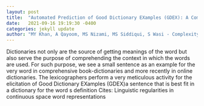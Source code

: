 ```yaml
---
layout: post
title:  "Automated Prediction of Good Dictionary EXamples (GDEX): A Comprehensive Experiment with Distant Supervision, Machine Learning, and Word Embedding-Based"
date:   2021-09-16 19:19:30 -0400
categories: jekyll update
author: "MY Khan, A Qayoom, MS Nizami, MS Siddiqui, S Wasi - Complexity, 2021"
---
```

Dictionaries not only are the source of getting meanings of the word but also serve the purpose of comprehending the context in which the words are used. For such purpose, we see a small sentence as an example for the very word in comprehensive book-dictionaries and more recently in online dictionaries. The lexicographers perform a very meticulous activity for the elicitation of Good Dictionary EXamples (GDEX)a sentence that is best fit in a dictionary for the word s definition Cites: Linguistic regularities in continuous space word representations